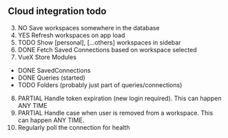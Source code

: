 ## Cloud integration todo

3. NO Save workspaces somewhere in the database
4. YES Refresh workspaces on app load
5. TODO Show [personal], [...others] workspaces in sidebar
6. DONE Fetch Saved Connections based on workspace selected
7. VueX Store Modules
  - DONE SavedConnections
  - DONE Queries (started)
  - TODO Folders (probably just part of queries/connections)
8. PARTIAL Handle token expiration (new login required). This can happen ANY TIME
9. PARTIAL Handle case when user is removed from a workspace. This can happen ANY TIME.
10. Regularly poll the connection for health